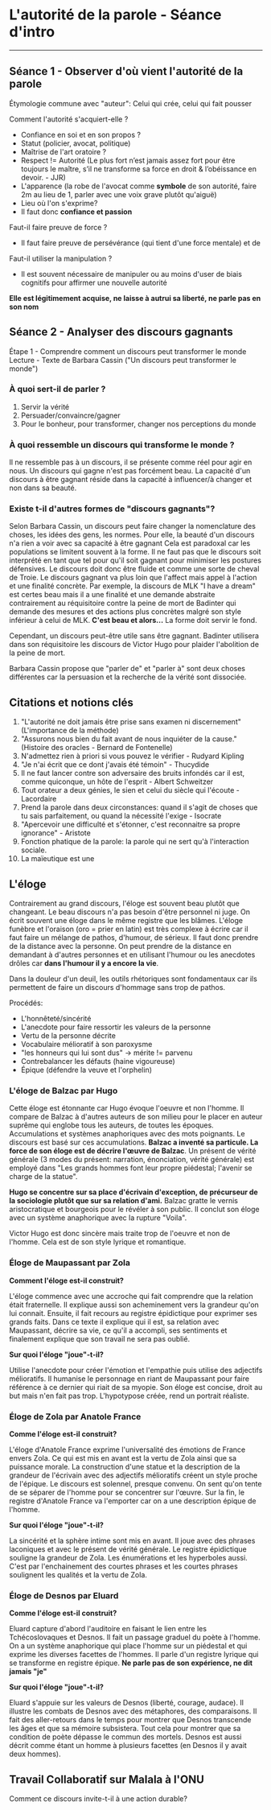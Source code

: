 # L'autorité de la parole - Séance d'intro
----

## Séance 1 - Observer d'où vient l'autorité de la parole

Étymologie commune avec "auteur": Celui qui crée, celui qui fait pousser 

Comment l'autorité s'acquiert-elle ?

* Confiance en soi et en son propos ?
* Statut (policier, avocat, politique)
* Maîtrise de l'art oratoire ? 
* Respect != Autorité (Le plus fort nʼest jamais assez fort pour être toujours le maître, sʼil ne transforme sa force en droit & lʼobéissance en devoir. - JJR)
* L'apparence (la robe de l'avocat comme **symbole** de son autorité, faire 2m au lieu de 1, parler avec une voix grave plutôt qu'aiguë)
* Lieu où l'on s'exprime?
* Il faut donc **confiance et passion**

Faut-il faire preuve de force ?

* Il faut faire preuve de persévérance (qui tient d'une force mentale) et de 

Faut-il utiliser la manipulation ?

* Il est souvent nécessaire de manipuler ou au moins d'user de biais cognitifs pour affirmer une nouvelle autorité 

**Elle est légitimement acquise, ne laisse à autrui sa liberté, ne parle pas en son nom**

## Séance 2 - Analyser des discours gagnants

Étape 1 - Comprendre comment un discours peut transformer le monde
Lecture - Texte de Barbara Cassin ("Un discours peut transformer le monde")

### À quoi sert-il de parler ?

1. Servir la vérité 	
2. Persuader/convaincre/gagner
3. Pour le bonheur, pour transformer, changer nos perceptions du monde

### À quoi ressemble un discours qui transforme le monde ?

Il ne ressemble pas à un discours, il se présente comme réel pour agir en nous. Un discours qui gagne n'est pas forcément beau. La capacité d'un discours à être gagnant réside dans la capacité à influencer/à changer et non dans sa beauté.

### Existe t-il d'autres formes de "discours gagnants"?

Selon Barbara Cassin, un discours peut faire changer la nomenclature des choses, les idées des gens, les normes. Pour elle, la beauté d'un discours n'a rien a voir avec sa capacité à être gagnant Cela est paradoxal car les populations se limitent souvent à la forme. Il ne faut pas que le discours soit interprété en tant que tel pour qu'il soit gagnant pour minimiser les postures défensives. Le discours doit donc être fluide et comme une sorte de cheval de Troie. Le discours gagnant va plus loin que l'affect mais appel à l'action et une finalité concrète. Par exemple, la discours de MLK "I have a dream" est certes beau mais il a une finalité et une demande abstraite contrairement au réquisitoire contre la peine de mort de Badinter qui demande des mesures et des actions plus concrètes malgré son style inférieur à celui de MLK. **C'est beau et alors...** La forme doit servir le fond.

Cependant, un discours peut-être utile sans être gagnant. Badinter utilisera dans son réquisitoire les discours de Victor Hugo pour plaider l'abolition de la peine de mort.

Barbara Cassin propose que "parler de" et "parler à" sont deux choses différentes car la persuasion et la recherche de la vérité sont dissociée. 


## Citations et notions clés

1. "L'autorité ne doit jamais être prise sans examen ni discernement" (L'importance de la méthode)
2. "Assurons nous bien du fait avant de nous inquiéter de la cause." (Histoire des oracles - Bernard de Fontenelle)
3. N'admettez rien à priori si vous pouvez le vérifier - Rudyard Kipling
4. "Je n'ai écrit que ce dont j'avais été témoin" - Thucydide 
4. Il ne faut lancer contre son adversaire des bruits infondés car il est, comme quiconque, un hôte de l'esprit -  Albert Schweitzer
5. Tout orateur a deux génies, le sien et celui du siècle qui l'écoute - Lacordaire 
6. Prend la parole dans deux circonstances: quand il s'agit de choses que tu sais parfaitement, ou quand la nécessité l'exige - Isocrate
7. "Apercevoir une difficulté et s'étonner, c'est reconnaitre sa propre ignorance" - Aristote
8. Fonction phatique de la parole: la parole qui ne sert qu'à l'interaction sociale.
9. La maïeutique est une 

## L'éloge

Contrairement au grand discours, l'éloge est souvent beau plutôt que changeant. Le beau discours n'a pas besoin d'être personnel ni juge. On écrit souvent une éloge dans le même registre que les blâmes. L'éloge funèbre et l'oraison (oro = prier en latin) est très complexe à écrire car il faut faire un mélange de pathos, d'humour, de sérieux. Il faut donc prendre de la distance avec la personne. On peut prendre de la distance en demandant à d'autres personnes et en utilisant l'humour ou les anecdotes drôles car **dans l'humour il y a encore la vie**. 

Dans la douleur d'un deuil, les outils rhétoriques sont fondamentaux car ils permettent de faire un discours d'hommage sans trop de pathos. 

Procédés: 

* L'honnêteté/sincérité
* L'anecdote pour faire ressortir les valeurs de la personne
* Vertu de la personne décrite
* Vocabulaire mélioratif à son paroxysme
* "les honneurs qui lui sont dus" -> mérite != parvenu
* Contrebalancer les défauts (haine vigoureuse)
* Épique (défendre la veuve et l'orphelin)

### L'éloge de Balzac par Hugo

Cette éloge est étonnante car Hugo évoque l'oeuvre et non l'homme. Il compare de Balzac à d'autres auteurs de son milieu pour le placer en auteur suprême qui englobe tous les auteurs, de toutes les époques. Accumulations et systèmes anaphoriques avec des mots poignants. Le discours est basé sur ces accumulations. **Balzac a inventé sa particule. La force de son éloge est de décrire l'œuvre de Balzac**. Un présent de vérité générale (3 modes du présent: narration, énonciation, vérité générale) est employé dans "Les grands hommes font leur propre piédestal; l'avenir se charge de la statue".

**Hugo se concentre sur sa place d'écrivain d'exception, de précurseur de la sociologie plutôt que sur sa relation d'ami.** Balzac gratte le vernis aristocratique et bourgeois pour le révéler à son public. Il conclut son éloge avec un système anaphorique avec la rupture "Voila".

Victor Hugo est donc sincère mais traite trop de l'oeuvre et non de l'homme. Cela est  de son style lyrique et romantique. 

### Éloge de Maupassant par Zola

**Comment l'éloge est-il construit?**

L'éloge commence avec une accroche qui fait comprendre que la relation était fraternelle. Il explique aussi son acheminement vers la grandeur qu'on lui connait. Ensuite, il fait recours au registre épidictique pour exprimer ses grands faits. Dans ce texte il explique qui il est, sa relation avec Maupassant, décrire sa vie, ce qu'il a accompli, ses sentiments et finalement explique que son travail ne sera pas oublié.

**Sur quoi l'éloge "joue"-t-il?**

Utilise l'anecdote pour créer l'émotion et l'empathie puis utilise des adjectifs mélioratifs. Il humanise le personnage en riant de Maupassant pour faire référence à ce dernier qui riait de sa myopie. Son éloge est concise, droit au but mais n'en fait pas trop. L'hypotypose créée, rend un portrait réaliste.

### Éloge de Zola par Anatole France

**Comme l'éloge est-il construit?**

L'éloge d'Anatole France exprime l'universalité des émotions de France envers Zola. Ce qui est mis en avant est la vertu de Zola ainsi que sa puissance morale. La construction d'une statue et la description de la grandeur de l'écrivain avec des adjectifs mélioratifs créent un style proche de l'épique. Le discours est solennel, presque convenu. On sent qu'on tente de se séparer de l'homme pour se concentrer sur l'œuvre. Sur la fin, le registre d'Anatole France va l'emporter car on a une description épique de l'homme. 

**Sur quoi l'éloge "joue"-t-il?**

La sincérité et la sphère intime sont mis en avant. Il joue avec des phrases laconiques et avec le présent de vérité générale. Le registre épidictique souligne la grandeur de Zola. Les énumérations et les hyperboles aussi. C'est par l'enchainement des courtes phrases et les courtes phrases soulignent les qualités et la vertu de Zola.

### Éloge de Desnos par Eluard

**Comme l'éloge est-il construit?**

Eluard capture d'abord l'auditoire en faisant le lien entre les Tchécoslovaques et Desnos. Il fait un passage graduel du poète à l'homme. On a un système anaphorique qui place l'homme sur un piédestal et qui exprime les diverses facettes de l'hommes. Il parle d'un registre lyrique qui se transforme en registre épique. **Ne parle pas de son expérience, ne dit jamais "je"**

**Sur quoi l'éloge "joue"-t-il?**

Eluard s'appuie sur les valeurs de Desnos (liberté, courage, audace). Il illustre les combats de Desnos avec des métaphores, des comparaisons. Il fait des aller-retours dans le temps pour montrer que Desnos transcende les âges et que sa mémoire subsistera. Tout cela pour montrer que sa condition de poète dépasse le commun des mortels. Desnos est aussi décrit comme étant un homme à plusieurs facettes (en Desnos il y avait deux hommes). 


## Travail Collaboratif sur Malala à l'ONU

Comment ce discours invite-t-il à une action durable?


